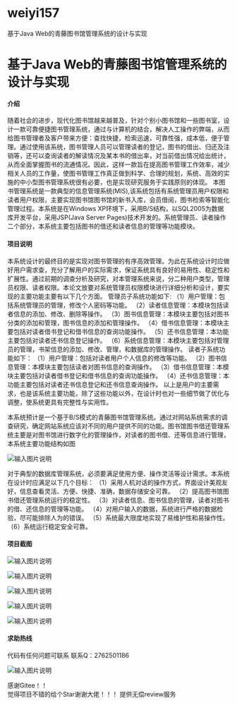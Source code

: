 # weiyi157
基于Java Web的青藤图书馆管理系统的设计与实现

# 基于Java Web的青藤图书馆管理系统的设计与实现



#### 介绍
随着社会的进步，现代化图书馆越来越普及，针对个别小图书馆和一些图书室，设计一款可靠便捷图书管理系统，通过与计算机的结合，解决人工操作的弊端，从而给图书管理者及客户带来方便：查找快捷，检索迅速，可靠性强，成本低，便于管理。通过使用该系统，图书管理人员可以管理读者的登记，图书的借出、归还及注销等，还可以查询读者的解读情况及某本书的借出率，对当前借出情况给出统计，从而全面掌握图书的流通情况。因此，这样一款旨在提高图书管理工作效率，减少相关人员的工作量，使图书管理工作真正做到科学、合理的规划，系统、高效的实施的中小型图书管理系统很有必要，也是实现研究服务于实践原则的体现。
本图书管理系统是一款典型的信息管理系统(MIS),该系统包括有系统管理员用户权限和读者用户权限，主要实现图书馆图书馆的新书入库，会员借阅，图书检索等智能化管理过程。本系统是在Windows XP环境下，采用B/S结构，以SQL2005为数据库开发平台，采用JSP(Java Server Pages)技术开发的。系统管理员、读者操作二个部分，本系统主要包括图书的借还和读者信息的管理等功能模块。










#### 项目说明
本系统设计的最终目的是实现对图书管理的有序高效管理。为此在系统设计时应做好用户需求查，充分了解用户的实际需求，保证系统具有良好的易用性、稳定性和扩展性。通过前期的调查分析及研究，对本管理系统来说，分二种用户类型，管理员权限、读者权限。本论文放要对系统管理员权限模块进行详细分析和设计，要实现的主要功能主要有以下几个方面。
管理员子系统功能如下:
（1）用户管理：包括系统管理员的管理，修改个人密码等功能。
（2）读者信息管理：本模块包括读者信息的添加、修改、删除等操作。
（3）图书信息管理：本模块主要包括对图书分类的添加和管理，图书信息的添加和管理操作。
（4）借书信息管理：本模块主要包括对读者借书登记和借书信息的查询功能操作。
（5）还书信息管理：本功能主要包括对读者还书信息登记操作。
（6）系统信息管理：本模块主要包括对管理员的管理，书架信息的添加、修改、管理，和数据库的管理操作。
   读者子系统功能如下：
（1）用户管理：包括对读者用户个人信息的修改等功能。
（2）图书信息管理：本模块主要包括读者对图书信息的查询操作。
（3）借书信息管理：本模块主要包括对读者借书登记和借书信息的查询功能操作。
（4）还书信息管理：本功能主要包括对读者还书信息登记和还书信息查询操作。
以上是用户的主要需求，也是该系统主要功能，除了这些功能以外，在设计时也对一些细节做了优化与调整，使系统更具有完整性与实用性。

本系统预计是一个基于B/S模式的青藤图书馆管理系统。通过对网站系统需求的调查研究，确定网站系统应该对不同的用户提供不同的功能。图书馆图书借还管理系统主要是对图书馆进行数字化的管理操作，对读者的图书借、还等信息进行管理，本系统主要功能结构如图

![输入图片说明](https://images.gitee.com/uploads/images/2021/0201/234103_204968a6_8629036.png "屏幕截图.png")

对于典型的数据库管理系统，必须要满足使用方便、操作灵活等设计需求。本系统在设计时应满足以下几个目标： 
（1）采用人机对话的操作方式，界面设计美观友好，信息查看灵活、方便、快捷、准确，数据存储安全可靠。
（2）提高图书馆图书借还管理系统运行的稳定性。
（3）对读者信息、图书信息的管理，读者对图书的借、还信息的管理等功能。
（4）对用户输入的数据，系统进行严格的数据检验，尽可能排除人为的错误。
（5）系统最大限度地实现了易维护性和易操作性。
（6）系统运行稳定安全可靠。




#### 项目截图
![输入图片说明](https://images.gitee.com/uploads/images/2021/0201/234125_ff767270_8629036.png "屏幕截图.png")

![输入图片说明](https://images.gitee.com/uploads/images/2021/0201/234132_3f74e849_8629036.png "屏幕截图.png")

![输入图片说明](https://images.gitee.com/uploads/images/2021/0201/234139_0ea3ceab_8629036.png "屏幕截图.png")

![输入图片说明](https://images.gitee.com/uploads/images/2021/0201/234145_91c6bc28_8629036.png "屏幕截图.png")

![输入图片说明](https://images.gitee.com/uploads/images/2021/0201/234156_fdfaacb4_8629036.png "屏幕截图.png")



#### 求助热线


代码有任何问题可联系
联系Q：2762501186

                            
![输入图片说明](https://images.gitee.com/uploads/images/2020/1119/003728_cd598bb9_4865385.jpeg "微信.jpg")           

感谢Gitee！！  
觉得项目不错的给个Star谢谢大佬！！！
提供无偿review服务
